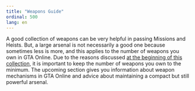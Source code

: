 ```yaml
---
title: "Weapons Guide"
ordinal: 500
lang: en
---
```


A good collection of weapons can be very helpful in passing Missions and
Heists. But, a large arsenal is not necessarily a good one because sometimes
less is more, and this applies to the number of weapons you own in GTA Online.
Due to the reasons discussed [at the beginning of this
collection](general-tips-for-beginners#keep-a-minimal-collection-of-weapons),
it is important to keep the number of weapons you own to the minimum. The
upcoming section gives you information about weapon mechanisms in GTA Online
and advice about maintaining a compact but still powerful arsenal.
